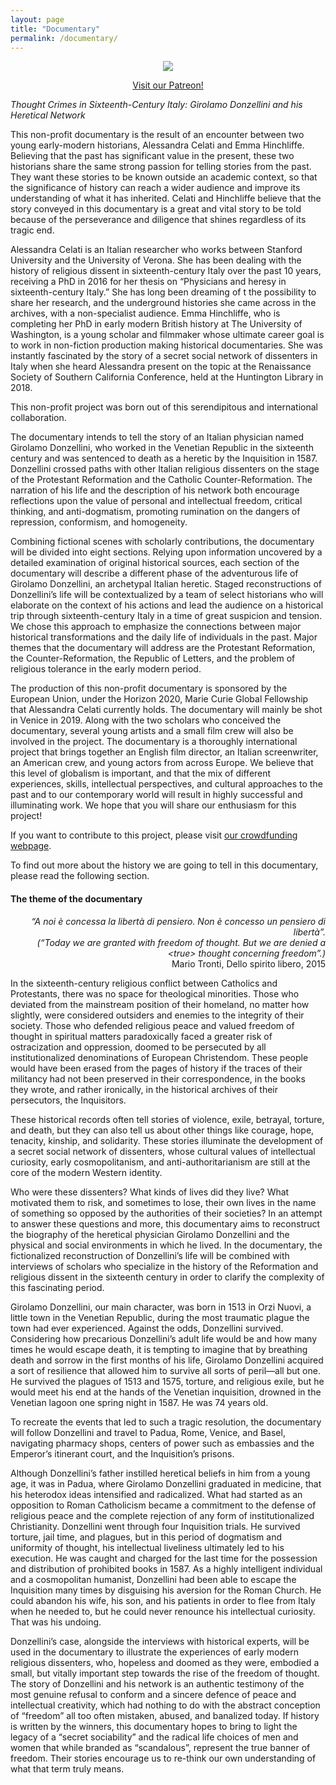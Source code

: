 ```yaml
---
layout: page
title: "Documentary"
permalink: /documentary/
---
```



<figure align="center"><img src="{{ "/images/documentary.png"|absolute_url}}" style="max-width:50%;"></figure>

<p align="center"><a href="https://www.patreon.com/donzellinidoc">Visit our Patreon!</a></p>

*Thought Crimes in Sixteenth-Century Italy: Girolamo Donzellini and his Heretical Network*


This non-profit documentary is the result of an encounter between two young early-modern historians, Alessandra Celati and Emma Hinchliffe. Believing that the past has significant value in the present, these two historians share the same strong passion for telling stories from the past. They want these stories to be known outside an academic context, so that the significance of history can reach a wider audience and improve its understanding of what it has inherited. Celati and Hinchliffe believe that the story conveyed in this documentary is a great and vital story to be told because of the perseverance and diligence that shines regardless of its tragic end.


Alessandra Celati is an Italian researcher who works between Stanford University and the University of Verona. She has been dealing with the history of religious dissent in sixteenth-century Italy over the past 10 years, receiving a PhD in 2016 for her thesis on “Physicians and heresy in sixteenth-century Italy.” She has long  been dreaming of t the possibility to share her research, and the underground histories she came across in the archives, with a non-specialist audience. Emma Hinchliffe, who is completing her PhD in early modern British history at The University of Washington, is a young scholar and filmmaker whose ultimate career goal is to work in non-fiction production making historical documentaries. She was instantly fascinated by the story of a secret social network of dissenters in Italy when she heard Alessandra present on the topic at the Renaissance Society of Southern California Conference, held at the Huntington Library in 2018.


This non-profit project was born out of this serendipitous and international collaboration.


The documentary intends to tell the story of an Italian physician named Girolamo Donzellini, who worked in the Venetian Republic in the sixteenth century and was sentenced to death as a heretic by the Inquisition in 1587. Donzellini crossed paths with other Italian religious dissenters on the stage of the Protestant Reformation and the Catholic Counter-Reformation. The narration of his life and the description of his network both encourage reflections upon the value of personal and intellectual freedom, critical thinking, and anti-dogmatism, promoting rumination on the dangers of repression, conformism, and homogeneity.

 
Combining fictional scenes with scholarly contributions, the documentary will be divided into eight sections. Relying upon information uncovered by a detailed examination of original historical sources, each section of the documentary will describe a different phase of the adventurous life of Girolamo Donzellini, an archetypal Italian heretic. Staged reconstructions of Donzellini’s life will be contextualized by a team of select historians who will elaborate on the context of his actions and lead the audience on a historical trip through sixteenth-century Italy in a time of great suspicion and tension. We chose this approach to emphasize the connections between major historical transformations and the daily life of individuals in the past. Major themes that the documentary will address are the Protestant Reformation, the Counter-Reformation, the Republic of Letters, and the problem of religious tolerance in the early modern period.
 
The production of this non-profit documentary is sponsored by the European Union, under the Horizon 2020, Marie Curie Global Fellowship that Alessandra Celati currently holds. The documentary will mainly be shot in Venice in 2019. Along with the two scholars who conceived the documentary, several young artists and a small film crew will also be involved in the project. The documentary is a thoroughly international project that brings together an English film director, an Italian screenwriter, an American crew, and young actors from across Europe. We believe that this level of globalism is important, and that the mix of different experiences, skills, intellectual perspectives, and cultural approaches to the past and to our contemporary world will result in highly successful and illuminating work. We hope that you will share our enthusiasm for this project!


If you want to contribute to this project, please visit <a href="https://www.patreon.com/donzellinidoc">our crowdfunding webpage</a>.
 

To find out more about the history we are going to tell in this documentary, please read the following section.

 
#### The theme of the documentary

<p align="right"><i>“A noi è concessa la libertà di pensiero. Non è concesso un pensiero di libertà”.<br>
 (“Today we are granted with freedom of thought. But we are denied a &lt;true&gt; thought concerning freedom”.)</i><br>
Mario Tronti, Dello spirito libero, 2015</p>

 
In the sixteenth-century religious conflict between Catholics and Protestants, there was no space for theological minorities. Those who deviated from the mainstream position of their homeland, no matter how slightly, were considered outsiders and enemies to the integrity of their society. Those who defended religious peace and valued freedom of thought in spiritual matters paradoxically faced a greater risk of ostracization and oppression, doomed to be persecuted by all institutionalized denominations of European Christendom. These people would have been erased from the pages of history if the traces of their militancy had not been preserved in their correspondence, in the books they wrote, and rather ironically, in the historical archives of their persecutors, the Inquisitors.

 
These historical records often tell stories of violence, exile, betrayal, torture, and death, but they can also tell us about other things like courage, hope, tenacity, kinship, and solidarity. These stories illuminate the development of a secret social network of dissenters, whose cultural values of intellectual curiosity, early cosmopolitanism, and anti-authoritarianism are still at the core of the modern Western identity.

 
Who were these dissenters? What kinds of lives did they live? What motivated them to risk, and sometimes to lose, their own lives in the name of something so opposed by the authorities of their societies? In an attempt to answer these questions and more, this documentary aims to reconstruct the biography of the heretical physician Girolamo Donzellini and the physical and social environments in which he lived. In the documentary, the fictionalized reconstruction of Donzellini’s life will be combined with interviews of scholars who specialize in the history of the Reformation and religious dissent in the sixteenth century in order to clarify the complexity of this fascinating period.

 
Girolamo Donzellini, our main character, was born in 1513 in Orzi Nuovi, a little town in the Venetian Republic, during the most traumatic plague the town had ever experienced. Against the odds, Donzellini survived. Considering how precarious Donzellini’s adult life would be and how many times he would escape death, it is tempting to imagine that by breathing death and sorrow in the first months of his life, Girolamo Donzellini acquired a sort of resilience that allowed him to survive all sorts of peril—all but one. He survived the plagues of 1513 and 1575, torture, and religious exile, but he would meet his end at the hands of the Venetian inquisition, drowned in the Venetian lagoon one spring night in 1587. He was 74 years old.

 
To recreate the events that led to such a tragic resolution, the documentary will follow Donzellini and travel to Padua, Rome, Venice, and Basel, navigating pharmacy shops, centers of power such as embassies and the Emperor’s itinerant court, and the Inquisition’s prisons.

 
Although Donzellini’s father instilled heretical beliefs in him from a young age, it was in Padua, where Girolamo Donzellini graduated in medicine, that his heterodox ideas intensified and radicalized. What had started as an opposition to Roman Catholicism became a commitment to the defense of religious peace and the complete rejection of any form of institutionalized Christianity. Donzellini went through four Inquisition trials. He survived torture, jail time, and plagues, but in this period of dogmatism and uniformity of thought, his intellectual liveliness ultimately led to his execution. He was caught and charged for the last time for the possession and distribution of prohibited books in 1587. As a highly intelligent individual and a cosmopolitan humanist, Donzellini had been able to escape the Inquisition many times by disguising his aversion for the Roman Church. He could abandon his wife, his son, and his patients in order to flee from Italy when he needed to, but he could never renounce his intellectual curiosity. That was his undoing.
 

Donzellini’s case, alongside the interviews with historical experts, will be used in the documentary to illustrate the experiences of early modern religious dissenters, who, hopeless and doomed as they were, embodied a small, but vitally important step towards the rise of the freedom of thought. The story of Donzellini and his network is an authentic testimony of the most genuine refusal to conform and a sincere defence of peace and intellectual creativity, which had nothing to do with the abstract conception of “freedom” all too often mistaken, abused, and banalized today. If history is written by the winners, this documentary hopes to bring to light the legacy of a “secret sociability” and the radical life choices of men and women that while branded as “scandalous”, represent the true banner of freedom. Their stories encourage us to re-think our own understanding of what that term truly means.
